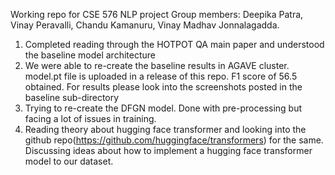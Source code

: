 Working repo for CSE 576 NLP project
Group members: Deepika Patra, Vinay Peravalli, Chandu Kamanuru, Vinay Madhav Jonnalagadda.  

1. Completed reading through the HOTPOT QA main paper and understood the baseline model architecture
2. We were able to re-create the baseline results in AGAVE cluster. model.pt file is uploaded in a release of 
   this repo. F1 score of 56.5 obtained. For results please look into the screenshots posted in the baseline sub-directory
3. Trying to re-create the DFGN model. Done with pre-processing but facing a lot of issues in training.
4. Reading theory about hugging face transformer and looking into the github repo(https://github.com/huggingface/transformers) 
   for the same. Discussing ideas about how to implement a hugging face transformer model to our dataset.
